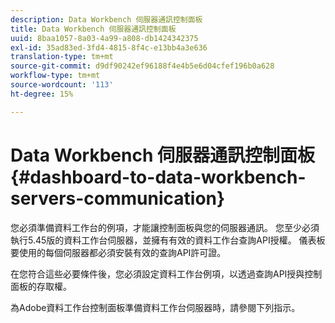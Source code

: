 ```yaml
---
description: Data Workbench 伺服器通訊控制面板
title: Data Workbench 伺服器通訊控制面板
uuid: 8baa1057-8a03-4a99-a808-db1424342375
exl-id: 35ad83ed-3fd4-4815-8f4c-e13bb4a3e636
translation-type: tm+mt
source-git-commit: d9df90242ef96188f4e4b5e6d04cfef196b0a628
workflow-type: tm+mt
source-wordcount: '113'
ht-degree: 15%

---
```


# Data Workbench 伺服器通訊控制面板{#dashboard-to-data-workbench-servers-communication}

您必須準備資料工作台的例項，才能讓控制面板與您的伺服器通訊。 您至少必須執行5.45版的資料工作台伺服器，並擁有有效的資料工作台查詢API授權。 儀表板要使用的每個伺服器都必須安裝有效的查詢API許可證。

在您符合這些必要條件後，您必須設定資料工作台例項，以透過查詢API授與控制面板的存取權。

為Adobe資料工作台控制面板準備資料工作台伺服器時，請參閱下列指示。
